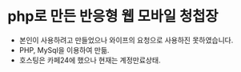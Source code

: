 # php로 만든 반응형 웹 모바일 청첩장
 - 본인이 사용하려고 만들었으나 와이프의 요청으로 사용하진 못하였습니다.
 - PHP, MySql을 이용하여 만듦.
 - 호스팅은 카페24에 했으나 현재는 계정만료상태.
